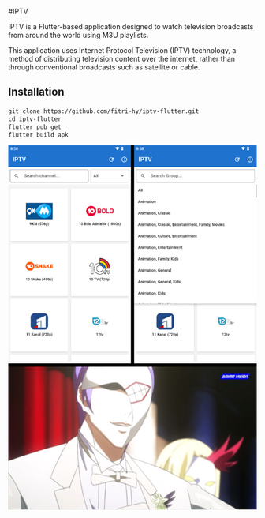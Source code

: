 #IPTV

IPTV is a Flutter-based application designed to watch television broadcasts from around the world using M3U playlists.

This application uses Internet Protocol Television (IPTV) technology, a method of distributing television content over the internet, rather than through conventional broadcasts such as satellite or cable.

## Installation

```
git clone https://github.com/fitri-hy/iptv-flutter.git
cd iptv-flutter
flutter pub get
flutter build apk
```

<img src="./SCREENSHOOT/ss.png" />